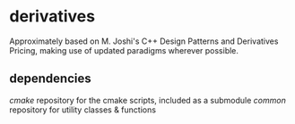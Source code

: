 # derivatives
Approximately based on M. Joshi's C++ Design Patterns and Derivatives Pricing, making use of updated paradigms wherever possible.

## dependencies
*cmake* repository for the cmake scripts, included as a submodule
*common* repository for utility classes & functions